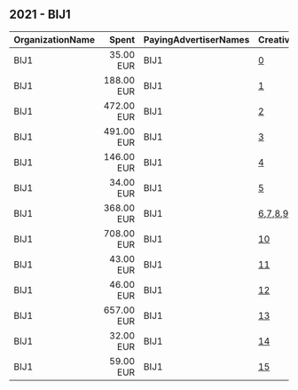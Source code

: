 ## 2021 - BIJ1 
|OrganizationName|Spent|PayingAdvertiserNames|CreativeUrls|Impressions|Genders|AgeBrackets|CountryCodes|BillingAddresses|CandidateBallotInformation|
|:---|---:|:---|:---|---:|:---|:---|:---|:---|:---|
|BIJ1|35.00 EUR|BIJ1|[0](https://www.snap.com/political-ads/asset/748f1651e9f5704094bd2ac3b8a69f9176a625f9759004e66f3b7168e7b3ff58?mediaType=mp4)|25,746||18-35|netherlands|NL|Sylvana Simons BIJ1|
|BIJ1|188.00 EUR|BIJ1|[1](https://www.snap.com/political-ads/asset/ad6265c027da8daf308cc97526f5a4f8236903d3120b31b519762c0fd9379ccf?mediaType=mp4)|118,326||18-35|netherlands|NL||
|BIJ1|472.00 EUR|BIJ1|[2](https://www.snap.com/political-ads/asset/c23d61771df7303a63adc34cac21a549031eb5dcd27d57703534279a14f3faef?mediaType=mp4)|331,225||18-35|netherlands|NL||
|BIJ1|491.00 EUR|BIJ1|[3](https://www.snap.com/political-ads/asset/c23d61771df7303a63adc34cac21a549031eb5dcd27d57703534279a14f3faef?mediaType=mp4)|249,361||18+|netherlands|NL||
|BIJ1|146.00 EUR|BIJ1|[4](https://www.snap.com/political-ads/asset/ad6265c027da8daf308cc97526f5a4f8236903d3120b31b519762c0fd9379ccf?mediaType=mp4)|84,717||18+|netherlands|NL||
|BIJ1|34.00 EUR|BIJ1|[5](https://www.snap.com/political-ads/asset/d8d567cee574b4bdc595422ea5fe9f12ea0461c90704056d180c2128e13709aa?mediaType=mp4)|21,561||18-35|netherlands|NL|Sylvana Simons BIJ1|
|BIJ1|368.00 EUR|BIJ1|[6](https://www.snap.com/political-ads/asset/d8d567cee574b4bdc595422ea5fe9f12ea0461c90704056d180c2128e13709aa?mediaType=mp4),[7](https://www.snap.com/political-ads/asset/f590225ee477d546149a06b279b7a5812bdc62c0fc95cd7312462de5c6697096?mediaType=mp4),[8](https://www.snap.com/political-ads/asset/2eb1f6be493cf2da0737aefa3f6aba8cff5127555578ce37923820e3dff5c55e?mediaType=mp4),[9](https://www.snap.com/political-ads/asset/552e0e9c38cf50759a926a1a24f5e70d554cb5fb952d762a450ca8095ddcc89f?mediaType=mp4)|1,165,472|||netherlands|NL|BIJ1|
|BIJ1|708.00 EUR|BIJ1|[10](https://www.snap.com/political-ads/asset/552e0e9c38cf50759a926a1a24f5e70d554cb5fb952d762a450ca8095ddcc89f?mediaType=mp4)|329,536||18+|netherlands|NL||
|BIJ1|43.00 EUR|BIJ1|[11](https://www.snap.com/political-ads/asset/2eb1f6be493cf2da0737aefa3f6aba8cff5127555578ce37923820e3dff5c55e?mediaType=mp4)|9,251||18-35|netherlands|NL|Jeanette Chedda BIJ1|
|BIJ1|46.00 EUR|BIJ1|[12](https://www.snap.com/political-ads/asset/1d0c488801fa5f57983685f6a389dfd32779483ba38064c4838a4aac08929dca?mediaType=mp4)|9,798||18-35|netherlands|NL|Jeanette Chedda BIJ1|
|BIJ1|657.00 EUR|BIJ1|[13](https://www.snap.com/political-ads/asset/552e0e9c38cf50759a926a1a24f5e70d554cb5fb952d762a450ca8095ddcc89f?mediaType=mp4)|362,158||18-35|netherlands|NL||
|BIJ1|32.00 EUR|BIJ1|[14](https://www.snap.com/political-ads/asset/cb3f75ba7031476706fee744f4cf3921fdb57e216a4ab8d5f085361d04da364a?mediaType=mp4)|6,909||18-35|netherlands|NL|Jeanette Chedda BIJ1|
|BIJ1|59.00 EUR|BIJ1|[15](https://www.snap.com/political-ads/asset/0d34679b42b59c363655cf6d35425a7ac8d3f7523d28dc929d86e8441f144674?mediaType=mp4)|41,762||18-35|netherlands|NL|Sylvana Simons BIJ1|
